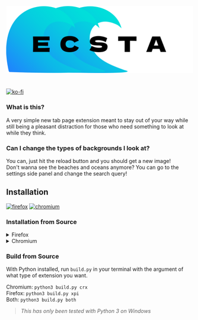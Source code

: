 <p align="center">
    <picture>
        <source media="(prefers-color-scheme: dark)" srcset="./ecstasea-dark.svg">
        <img alt="Ecsta logo" src="./ecstasea-light.svg">
    </picture> 
</p>
<h1></h1>

[![ko-fi](https://ko-fi.com/img/githubbutton_sm.svg)](https://ko-fi.com/kckarnige)

### What is this?
A very simple new tab page extension meant to stay out of your way while still being a pleasant distraction for those who need something to look at while they think.

### Can I change the types of backgrounds I look at?
You can, just hit the reload button and you should get a new image!    
Don't wanna see the beaches and oceans anymore? You can go to the settings side panel and change the search query!

## Installation

[![firefox](https://blog.mozilla.org/addons/files/2015/11/get-the-addon.png)](https://addons.mozilla.org/en-US/firefox/addon/ecstatab/)
[![chromium](https://storage.googleapis.com/web-dev-uploads/image/WlD8wC6g8khYWPJUsQceQkhXSlv1/UV4C4ybeBTsZt43U4xis.png)](https://chromewebstore.google.com/detail/ecsta/jpdnfbcjclmhlebikidldibdlgjindpl)

### Installation from Source
<details>
  <summary>Firefox</summary>

  1. Copy the `manifest.xpi.json` file to the `src` directory

  2. Rename it to `manifest.json`
  <details>
  <summary>3. Open your extension settings and click on the gear icon</summary>
  
  ![help1](./help1.png)
  </details>

  4. Click "Debug Add-ons"

  5. Click "Load temporary Add-on..." and find the `src` directory
</details>

<details>
  <summary>Chromium</summary>

  1. Copy the `manifest.crx.json` file to the `src` directory

  2. Rename it to `manifest.json`
  
  3. Open your extension settings

  4. Toggle developer mode *(Usually located on the same page)*

  5. Click "Load unpacked" and find the `src` directory
</details>

### Build from Source
With Python installed, run `build.py` in your terminal with the argument of what type of extension you want.

Chromium: `python3 build.py crx`    
Firefox: `python3 build.py xpi`    
Both: `python3 build.py both` 

> *This has only been tested with Python 3 on Windows*
